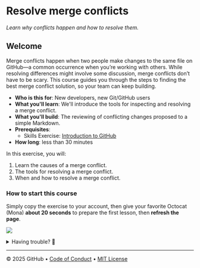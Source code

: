 # Resolve merge conflicts

_Learn why conflicts happen and how to resolve them._

## Welcome

Merge conflicts happen when two people make changes to the same file on GitHub—a common occurrence when you’re working with others. While resolving differences might involve some discussion, merge conflicts don’t have to be scary. This course guides you through the steps to finding the best merge conflict solution, so your team can keep building.

- **Who is this for**: New developers, new Git/GitHub users
- **What you'll learn**: We'll introduce the tools for inspecting and resolving a merge conflict.
- **What you'll build**: The reviewing of conflicting changes proposed to a simple Markdown.
- **Prerequisites**:
  - Skills Exercise: [Introduction to GitHub](https://github.com/skills-dev/introduction-to-github)
- **How long**: less than 30 minutes

In this exercise, you will:

1. Learn the causes of a merge conflict.
2. The tools for resolving a merge conflict.
3. When and how to resolve a merge conflict.

### How to start this course

Simply copy the exercise to your account, then give your favorite Octocat (Mona) **about 20 seconds** to prepare the first lesson, then **refresh the page**.

[![](https://img.shields.io/badge/Copy%20Exercise-%E2%86%92-1f883d?style=for-the-badge&logo=github&labelColor=197935)](https://github.com/new?template_owner=skills-dev-2&template_name=resolve-merge-conflicts&owner=%40me&name=skills-resolve-merge-conflicts&description=Exercise:+Resolve+Merge+Conflicts&visibility=public)

<details>
<summary>Having trouble? 🤷</summary><br/>

When copying the exercise, we recommend the following settings:

- For owner, choose your personal account or an organization to host the repository.

- We recommend creating a public repository, since private repositories will use Actions minutes.

If the exercise isn't ready in 20 seconds, please check the [Actions](../../actions) tab.

- Check to see if a job is running. Sometimes it simply takes a bit longer.

- If the page shows a failed job, please submit an issue. Nice, you found a bug! 🐛

</details>

---

&copy; 2025 GitHub &bull; [Code of Conduct](https://www.contributor-covenant.org/version/2/1/code_of_conduct/code_of_conduct.md) &bull; [MIT License](https://gh.io/mit)

